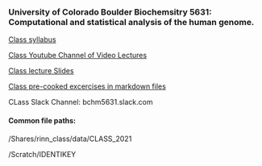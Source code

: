 ### University of Colorado Boulder Biochemsitry 5631: Computational and statistical analysis of the human genome.

[Class syllabus](https://github.com/boulderrinnlab/CLASS_2021/wiki/Syllabus)

[Class Youtube Channel of Video Lectures](https://www.youtube.com/channel/UC7vZD35eUp4_SxsHnJLthJw/videos)

[Class lecture Slides](https://www.lncrna.io/bchm-5631-lectures-info)

[Class pre-cooked excercises in markdown files](https://github.com/boulderrinnlab/CLASS_2021)

CLass Slack Channel: bchm5631.slack.com


#### Common file paths:
/Shares/rinn_class/data/CLASS_2021

/Scratch/IDENTIKEY

